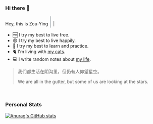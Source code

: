 ### Hi there 👋

<!--
**xpzouying/xpzouying** is a ✨ _special_ ✨ repository because its `README.md` (this file) appears on your GitHub profile.


Here are some ideas to get you started:

- 🔭 I’m currently working on ...
- 🌱 I’m currently learning ...
- 👯 I’m looking to collaborate on ...
- 🤔 I’m looking for help with ...
- 💬 Ask me about ...
- 📫 How to reach me: ...
- 😄 Pronouns: ...
- ⚡ Fun fact: ...
-->

Hey, this is Zou-Ying <span class="blinking-cursor" style="font-weight: 100; font-size: 30px; color:#2E3D48;">|</span>
<blink>|</blink>

- 🆓 I try my best to live free.
- 😄 I try my best to live happily.
- 💪 I try my best to learn and practice.
- 🐈 I'm living with [my cats](https://zouying.world/).
- 💻 I write random notes about [my life](https://zouying.world/).


> 我们都生活在阴沟里，但仍有人仰望星空。
>
> We are all in the gutter, but some of us are looking at the stars.


<br />

### Personal Stats

  [![Anurag's GitHub stats](https://github-readme-stats.vercel.app/api?username=xpzouying&count_private=true&show_icons=true)](https://github.com/anuraghazra/github-readme-stats)
